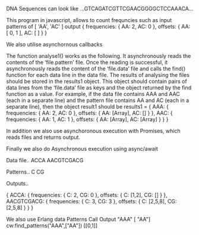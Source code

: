 
DNA Sequences can look like ...GTCAGATCGTTCGAACGGGGCTCCAAACA...

This program in javascript, allows to count frequncies such as input patterns of [ 'AA', 'AC' ] output { frequencies: { AA: 2, AC: 0 }, offsets: { AA: [ 0, 1 ], AC: [ ] } }


We also utilise asynchornous callbacks 

The function analyse1() works as the following. It asynchronously reads the contents of the ‘file.pattern’
file. Once the reading is successful, it asynchronously reads the content of the ‘file.data’ file and calls the
find() function for each data line in the data file.
The results of analysing the files should be stored in the results1 object. This object should contain pairs
of data lines from the ‘file.data’ file as keys and the object returned by the find function as a value. For
example, if the data file contains AAA and AAC (each in a separate line) and the pattern file contains AA and
AC (each in a separate line), then the object result1 should be
results1 = {
 AAA: { frequencies: { AA: 2, AC: 0 }, offsets: { AA: [Array], AC: [] } },
 AAC: { frequencies: { AA: 1, AC: 1 }, offsets: { AA: [Array], AC: [Array] } }
}

In addition we also use asynchoronous execution with Promises, which reads files and returns output.

Finally we also do Asynchronous execution using async/await 

Data file..
ACCA
AACGTCGACG

Patterns..
C
CG

Outputs..

{
 ACCA: { frequencies: { C: 2, CG: 0 }, offsets: { C: [1,2], CG: [] } },
 AACGTCGACG: {
 frequencies: { C: 3, CG: 3 },
 offsets: { C: [2,5,8], CG: [2,5,8] }
 }
}

We also use Erlang
data   Patterns   Call                       Output
"AAA" [ "AA"] cw:find_patterns("AAA",["AA"]) [[0,1]]



